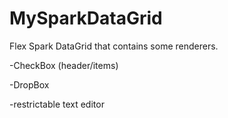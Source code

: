 MySparkDataGrid
===============

Flex Spark DataGrid that contains some renderers.

-CheckBox (header/items)

-DropBox

-restrictable text editor
